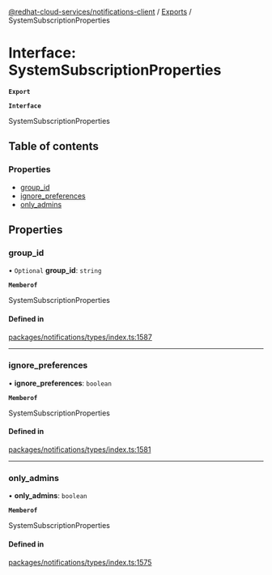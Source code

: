 [@redhat-cloud-services/notifications-client](../README.md) / [Exports](../modules.md) / SystemSubscriptionProperties

# Interface: SystemSubscriptionProperties

**`Export`**

**`Interface`**

SystemSubscriptionProperties

## Table of contents

### Properties

- [group\_id](SystemSubscriptionProperties.md#group_id)
- [ignore\_preferences](SystemSubscriptionProperties.md#ignore_preferences)
- [only\_admins](SystemSubscriptionProperties.md#only_admins)

## Properties

### group\_id

• `Optional` **group\_id**: `string`

**`Memberof`**

SystemSubscriptionProperties

#### Defined in

[packages/notifications/types/index.ts:1587](https://github.com/mkholjuraev/javascript-clients/blob/master/packages/notifications/types/index.ts#L1587)

___

### ignore\_preferences

• **ignore\_preferences**: `boolean`

**`Memberof`**

SystemSubscriptionProperties

#### Defined in

[packages/notifications/types/index.ts:1581](https://github.com/mkholjuraev/javascript-clients/blob/master/packages/notifications/types/index.ts#L1581)

___

### only\_admins

• **only\_admins**: `boolean`

**`Memberof`**

SystemSubscriptionProperties

#### Defined in

[packages/notifications/types/index.ts:1575](https://github.com/mkholjuraev/javascript-clients/blob/master/packages/notifications/types/index.ts#L1575)
